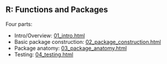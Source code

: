 ## R: Functions and Packages

Four parts:
 - Intro/Overview: [01_intro.html](https://cdn.rawgit.com/mikblack/ResBazLessons2018/18caf10c/R_Packages_Functions/01_intro.html)
 - Basic package construction: [02_package_construction.html](https://cdn.rawgit.com/mikblack/ResBazLessons2018/18caf10c/R_Packages_Functions/02_package_construction.html)
 - Package anatomy: [03_package_anatomy.html](https://cdn.rawgit.com/mikblack/ResBazLessons2018/18caf10c/R_Packages_Functions/03_package_anatomy.html)
 - Testing: [04_testing.html](https://cdn.rawgit.com/mikblack/ResBazLessons2018/18caf10c/R_Packages_Functions/04_testing.html)

